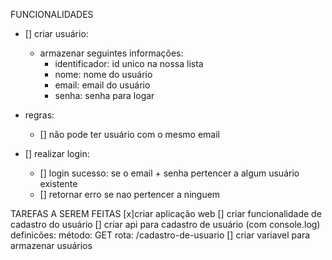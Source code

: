 FUNCIONALIDADES
- [] criar usuário:

    - armazenar seguintes informações:
        - identificador: id unico na nossa lista
        - nome: nome do usuário
        - email: email do usuário
        - senha: senha para logar
- regras:
    - [] não pode ter usuário com o mesmo email

- [] realizar login:

    - [] login sucesso: se o email + senha pertencer a algum usuário existente
    - [] retornar erro se nao pertencer a ninguem

TAREFAS A SEREM FEITAS
    [x]criar aplicação web
    [] criar funcionalidade de cadastro do usuário
    [] criar api para cadastro de usuário (com console.log)
        definicões:
            método: GET
            rota: /cadastro-de-usuario
    [] criar variavel para armazenar usuários